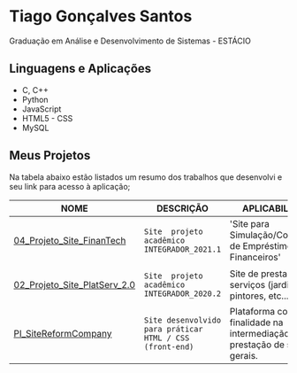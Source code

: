 # Tiago Gonçalves Santos

Graduação em Análise e Desenvolvimento de Sistemas - ESTÁCIO

## Linguagens e Aplicações

- C, C++
- Python
- JavaScript
- HTML5 - CSS
- MySQL


## Meus Projetos

Na tabela abaixo estão listados um resumo dos trabalhos que desenvolvi e seu link para acesso à aplicação;

|       NOME        |DESCRIÇÃO                          |APLICABILIDADE       |Link Externo        | Status_do_Projeto        |
|----------------|-------------------------------|-----------------------------|-----------------------------|-----------------------------|
| [04_Projeto_Site_FinanTech](https://github.com/tiago721/04_Projeto_Site_FinanTech)|`Site  projeto acadêmico INTEGRADOR_2021.1`            |'Site para Simulação/Contratação de Empréstimos Financeiros'            |https://curitibafincar.000webhostapp.com/|<h4 align="center"> 🚧  Em construção... 🚧 </h4>|
| [02_Projeto_Site_PlatServ_2.0](https://github.com/tiago721/02_Projeto_Site_PlatServ_2.0)          |`Site  projeto acadêmico INTEGRADOR_2020.2`            |Site de prestação de serviços (jardinagem, pintores, etc...)            |<h4 align="center"> Fora do ar ... </h4>|<h4 align="center"> ✅  Finalizado ✅ </h4>|
| [PI_SiteReformCompany](https://github.com/tiago721/PI_SiteReformCompany)          |`Site desenvolvido para práticar HTML / CSS (front-end)`|Plataforma com finalidade na intermediação na prestação de serviços gerais.|<h4 align="center"> Fora do ar ... </h4>|<h4 align="center"> ✅  Finalizado ✅ </h4>|
